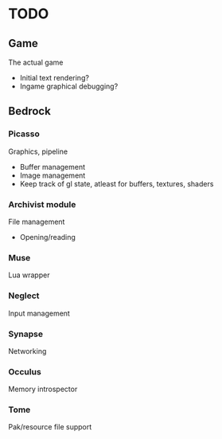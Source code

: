 TODO
===
## Game
The actual game
* Initial text rendering?
* Ingame graphical debugging?

## Bedrock

### Picasso
Graphics, pipeline
* Buffer management
* Image management
* Keep track of gl state, atleast for buffers, textures, shaders

### Archivist module
File management
* Opening/reading

### Muse
Lua wrapper

### Neglect
Input management

### Synapse
Networking

### Occulus
Memory introspector

### Tome
Pak/resource file support
